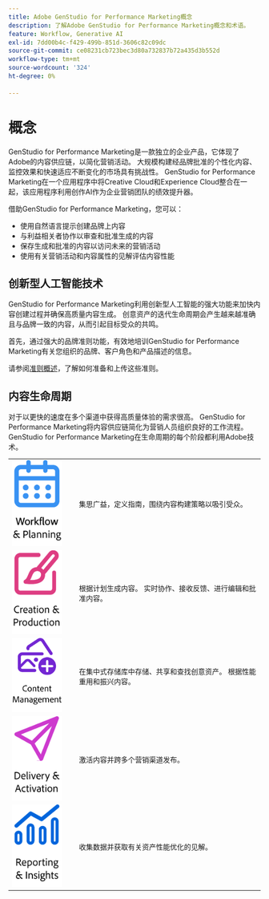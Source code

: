 ```yaml
---
title: Adobe GenStudio for Performance Marketing概念
description: 了解Adobe GenStudio for Performance Marketing概念和术语。
feature: Workflow, Generative AI
exl-id: 7dd00b4c-f429-499b-851d-3606c82c09dc
source-git-commit: ce08231cb723bec3d80a732837b72a435d3b552d
workflow-type: tm+mt
source-wordcount: '324'
ht-degree: 0%

---
```


# 概念

GenStudio for Performance Marketing是一款独立的企业产品，它体现了Adobe的内容供应链，以简化营销活动。 大规模构建经品牌批准的个性化内容、监控效果和快速适应不断变化的市场具有挑战性。 GenStudio for Performance Marketing在一个应用程序中将Creative Cloud和Experience Cloud整合在一起，该应用程序利用创作AI作为企业营销团队的绩效提升器。

借助GenStudio for Performance Marketing，您可以：

- 使用自然语言提示创建品牌上内容
- 与利益相关者协作以审查和批准生成的内容
- 保存生成和批准的内容以访问未来的营销活动
- 使用有关营销活动和内容属性的见解评估内容性能

## 创新型人工智能技术

GenStudio for Performance Marketing利用创新型人工智能的强大功能来加快内容创建过程并确保高质量内容生成。 创意资产的迭代生命周期会产生越来越准确且与品牌一致的内容，从而引起目标受众的共鸣。

首先，通过强大的品牌准则功能，有效地培训GenStudio for Performance Marketing有关您组织的品牌、客户角色和产品描述的信息。

请参阅[准则概述](../user-guide/guidelines/overview.md)，了解如何准备和上传这些准则。

## 内容生命周期

对于以更快的速度在多个渠道中获得高质量体验的需求很高。 GenStudio for Performance Marketing将内容供应链简化为营销人员组织良好的工作流程。 GenStudio for Performance Marketing在生命周期的每个阶段都利用Adobe技术。

<table style="table-layout:fixed">
<tr style="border: 0;">
    <td style="width: 120px;">
       <img alt="日历" src="../assets/csc-workflow-planning.png" width="100">
    </td>
    <td>
        <p>集思广益，定义指南，围绕内容构建策略以吸引受众。</p>
    </td>
</tr>
<tr style="border: 0;">
    <td style="width: 120px;">
        <img alt="画笔和画布" src="../assets/csc-creation-production.png" width="100">
    </td>
    <td>
        <p>根据计划生成内容。 实时协作、接收反馈、进行编辑和批准内容。</p>
    </td>
</tr>
<tr style="border: 0;">
    <td style="width: 120px;">
        <img alt="图像等" src="../assets/csc-content-mgmt.png" width="100">
    </td>
    <td>
        <p>在集中式存储库中存储、共享和查找创意资产。 根据性能重用和振兴内容。</p>
    </td>
</tr>
<tr style="border: 0;">
    <td style="width: 120px;">
        <img alt="纸飞机" src="../assets/csc-delivery-activation.png" width="100">
    </td>
    <td>
        <p>激活内容并跨多个营销渠道发布。</P>
    </td>
</tr>
<tr style="border: 0;">
    <td style="width: 120px;">
        <img alt="图表" src="../assets/csc-reporting-insights.png" width="100">
    </td>
    <td>
        <p>收集数据并获取有关资产性能优化的见解。</p>
    </td>
</tr>
</table>
